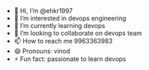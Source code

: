 - 👋 Hi, I’m @ehkr1997
- 👀 I’m interested in devops engineering
- 🌱 I’m currently learning devops 
- 💞️ I’m looking to collaborate on devops team
- 📫 How to reach me 9963363983
- 😄 Pronouns: vinod
- ⚡ Fun fact: passionate to learn devops

<!---
ehkr1997/ehkr1997 is a ✨ special ✨ repository because its `README.md` (this file) appears on your GitHub profile.
You can click the Preview link to take a look at your changes.
--->
